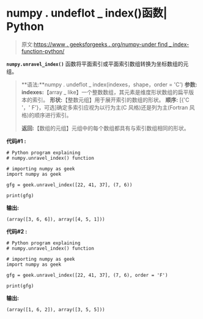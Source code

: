 # numpy . undeflot _ index()函数| Python

> 原文:[https://www . geeksforgeeks . org/numpy-under find _ index-function-python/](https://www.geeksforgeeks.org/numpy-unravel_index-function-python/)

**`numpy.unravel_index()`** 函数将平面索引或平面索引数组转换为坐标数组的元组。

> **语法:**numpy . undeflot _ index(indexes，shape，order = 'C')
> **参数:**
> **indexes:**【array _ like】一个整数数组，其元素是维度形状数组的扁平版本的索引。
> **形状:**【整数元组】用于展开索引的数组的形状。
> **顺序:** [{'C '，' F'}，可选]确定多索引应视为以行为主(C 风格)还是列为主(Fortran 风格)的顺序进行索引。
> 
> **返回:**【数组的元组】元组中的每个数组都具有与索引数组相同的形状。

**代码#1 :**

```
# Python program explaining
# numpy.unravel_index() function

# importing numpy as geek 
import numpy as geek

gfg = geek.unravel_index([22, 41, 37], (7, 6))

print(gfg) 
```

**输出:**

```
(array([3, 6, 6]), array([4, 5, 1]))

```

**代码#2 :**

```
# Python program explaining
# numpy.unravel_index() function

# importing numpy as geek 
import numpy as geek

gfg = geek.unravel_index([22, 41, 37], (7, 6), order = 'F')

print(gfg) 
```

**输出:**

```
(array([1, 6, 2]), array([3, 5, 5]))

```